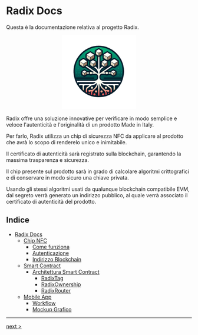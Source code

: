 # Radix Docs

Questa è la documentazione relativa al progetto Radix.

<p align="center">
  <img src="./assets/logo.png" alt="radix logo" width="200">
</p>

Radix offre una soluzione innovative per verificare in modo semplice e veloce l'autenticità e l'originalità di un prodotto Made in Italy.

Per farlo, Radix utilizza un chip di sicurezza NFC da applicare al prodotto che avrà lo scopo di renderelo unico e inimitabile.

Il certificato di autenticità sarà registrato sulla blockchain, garantendo la massima trasparenza e sicurezza.

Il chip presente sul prodotto sarà in grado di calcolare algoritmi crittografici e di conservare in modo sicuro una chiave privata.

Usando gli stessi algoritmi usati da qualunque blockchain compatibile EVM, dal segreto verrà generato un indirizzo pubblico, al quale verrà associato il certificato di autenticità del prodotto.

## Indice

- [Radix Docs](#radix-docs)
  - [Chip NFC](./components/nfc_chip.md)
    - [Come funziona](./components/nfc_chip.md#come-funziona)
    - [Autenticazione](./components/nfc_chip.md#autenticazione)
    - [Indirizzo Blockchain](./components/nfc_chip.md#indirizzo-blockchain)
  - [Smart Contract](./components/smart_contract.md)
    - [Architettura Smart Contract](./components/smart_contract.md#architettura-smart-contract)
      - [RadixTag](./components/smart_contract.md#radixtag)
      - [RadixOwnership](./components/smart_contract.md#radixownership)
      - [RadixRouter](./components/smart_contract.md#radixrouter)
  - [Mobile App](./components/mobile_app.md)
    - [Workflow](./components/mobile_app.md#workflow)
    - [Mockup Grafico](./components/mobile_app.md#mockup-grafico)

<hr>

[next >](./components/nfc_chip.md)